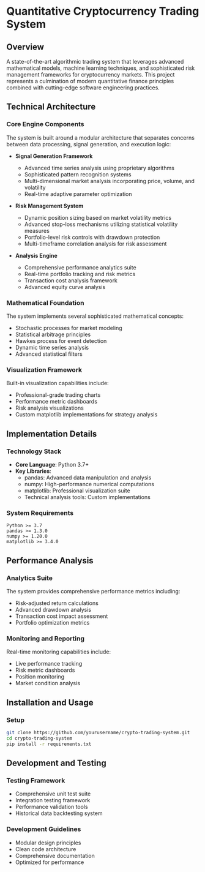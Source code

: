 # Quantitative Cryptocurrency Trading System

## Overview
A state-of-the-art algorithmic trading system that leverages advanced mathematical models, machine learning techniques, and sophisticated risk management frameworks for cryptocurrency markets. This project represents a culmination of modern quantitative finance principles combined with cutting-edge software engineering practices.

## Technical Architecture

### Core Engine Components
The system is built around a modular architecture that separates concerns between data processing, signal generation, and execution logic:

- **Signal Generation Framework**
  - Advanced time series analysis using proprietary algorithms
  - Sophisticated pattern recognition systems
  - Multi-dimensional market analysis incorporating price, volume, and volatility
  - Real-time adaptive parameter optimization

- **Risk Management System**
  - Dynamic position sizing based on market volatility metrics
  - Advanced stop-loss mechanisms utilizing statistical volatility measures
  - Portfolio-level risk controls with drawdown protection
  - Multi-timeframe correlation analysis for risk assessment

- **Analysis Engine**
  - Comprehensive performance analytics suite
  - Real-time portfolio tracking and risk metrics
  - Transaction cost analysis framework
  - Advanced equity curve analysis

### Mathematical Foundation
The system implements several sophisticated mathematical concepts:
- Stochastic processes for market modeling
- Statistical arbitrage principles
- Hawkes process for event detection
- Dynamic time series analysis
- Advanced statistical filters

### Visualization Framework
Built-in visualization capabilities include:
- Professional-grade trading charts
- Performance metric dashboards
- Risk analysis visualizations
- Custom matplotlib implementations for strategy analysis

## Implementation Details

### Technology Stack
- **Core Language**: Python 3.7+
- **Key Libraries**:
  - pandas: Advanced data manipulation and analysis
  - numpy: High-performance numerical computations
  - matplotlib: Professional visualization suite
  - Technical analysis tools: Custom implementations

### System Requirements
```
Python >= 3.7
pandas >= 1.3.0
numpy >= 1.20.0
matplotlib >= 3.4.0
```

## Performance Analysis

### Analytics Suite
The system provides comprehensive performance metrics including:
- Risk-adjusted return calculations
- Advanced drawdown analysis
- Transaction cost impact assessment
- Portfolio optimization metrics

### Monitoring and Reporting
Real-time monitoring capabilities include:
- Live performance tracking
- Risk metric dashboards
- Position monitoring
- Market condition analysis

## Installation and Usage

### Setup
```bash
git clone https://github.com/yourusername/crypto-trading-system.git
cd crypto-trading-system
pip install -r requirements.txt
```

## Development and Testing

### Testing Framework
- Comprehensive unit test suite
- Integration testing framework
- Performance validation tools
- Historical data backtesting system

### Development Guidelines
- Modular design principles
- Clean code architecture
- Comprehensive documentation
- Optimized for performance
